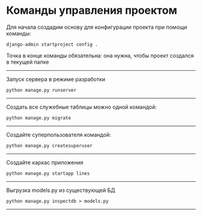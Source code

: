 # Команды управления проектом

Для начала создадим основу для конфигурации проекта при помощи команды:

    django-admin startproject config . 

Точка в конце команды обязательна: она нужна, чтобы проект создался в текущей папке

---
Запуск сервера в режиме разработки 

    python manage.py runserver 
---
Создать все служебные таблицы можно одной командой: 

    python manage.py migrate 
---
Создайте суперпользователя командой:

    python manage.py createsuperuser 
---
Создайте каркас приложения

    python manage.py startapp lines
---
Выгрузка models.py из существующей БД

    python manage.py inspectdb > models.py

---


